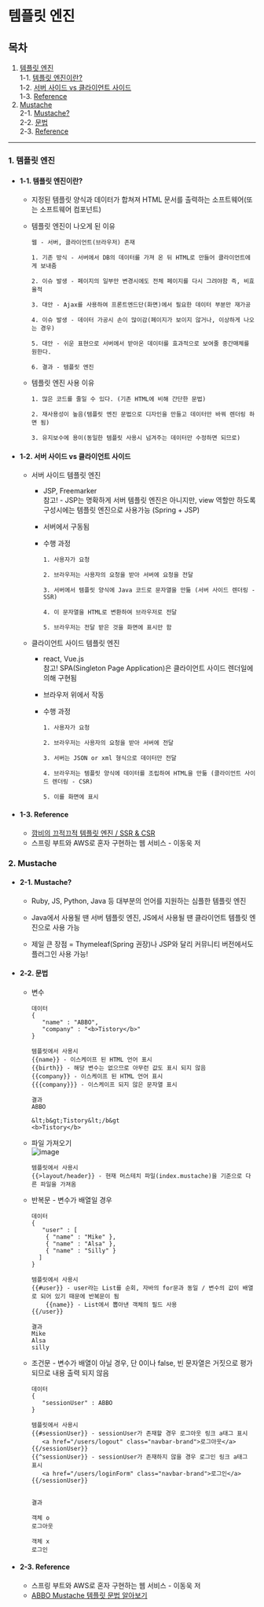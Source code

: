 # 템플릿 엔진

## 목차
1. [템플릿 엔진](#1-템플릿-엔진)       
1-1. [템플릿 엔진이란?](#1-1-템플릿-엔진이란)    
1-2. [서버 사이드 vs 클라이언트 사이드](#1-2-서버-사이드-vs-클라이언트-사이드)    
1-3. [Reference](#1-3-reference)  
2. [Mustache](#2-mustache)  
2-1. [Mustache?](#2-1-mustache)  
2-2. [문법](#2-2-문법)  
2-3. [Reference](#2-3-reference)  
***

### 1. 템플릿 엔진
  - #### 1-1. 템플릿 엔진이란?
    - 지정된 템플릿 양식과 데이터가 합쳐져 HTML 문서를 출력하는 소프트웨어(또는 소프트웨어 컴포넌트)

    - 템플릿 엔진이 나오게 된 이유
      ```
      웹 - 서버, 클라이언트(브라우저) 존재
      
      1. 기존 방식 - 서버에서 DB의 데이터를 가져 온 뒤 HTML로 만들어 클라이언트에게 보내줌
      
      2. 이슈 발생 - 페이지의 일부만 변경시에도 전체 페이지를 다시 그려야함 즉, 비효율적

      3. 대안 - Ajax를 사용하여 프론트엔드단(화면)에서 필요한 데이터 부분만 재가공
      
      4. 이슈 발생 - 데이터 가공시 손이 많이감(페이지가 보이지 않거나, 이상하게 나오는 경우)
      
      5. 대안 - 쉬운 표현으로 서버에서 받아온 데이터를 효과적으로 보여줄 중간매체를 원한다. 
      
      6. 결과 - 템플릿 엔진   
      ```
    
    - 템플릿 엔진 사용 이유
      ```
      1. 많은 코드를 줄일 수 있다. (기존 HTML에 비해 간단한 문법)
      
      2. 재사용성이 높음(템플릿 엔진 문법으로 디자인을 만들고 데이터만 바꿔 렌더링 하면 됨)
      
      3. 유지보수에 용이(동일한 템플릿 사용시 넘겨주는 데이터만 수정하면 되므로)
      ```
    
  - #### 1-2. 서버 사이드 vs 클라이언트 사이드
    - 서버 사이드 템플릿 엔진
      - JSP, Freemarker  
        참고! - JSP는 명확하게 서버 템플릿 엔진은 아니지만, view 역할만 하도록 구성시에는 템플릿 엔진으로 사용가능 (Spring + JSP)  
        
      - 서버에서 구동됨      
      
      - 수행 과정
        ```
        1. 사용자가 요청
        
        2. 브라우저는 사용자의 요청을 받아 서버에 요청을 전달
        
        3. 서버에서 템플릿 양식에 Java 코드로 문자열을 만듦 (서버 사이드 렌더링 - SSR)
        
        4. 이 문자열을 HTML로 변환하여 브라우저로 전달
        
        5. 브라우저는 전달 받은 것을 화면에 표시만 함
        ```
        
    - 클라이언트 사이드 템플릿 엔진
      - react, Vue.js  
        참고! SPA(Singleton Page Application)은 클라이언트 사이드 렌더일에 의해 구현됨  
      
      - 브라우저 위에서 작동

      - 수행 과정
        ```
        1. 사용자가 요청
        
        2. 브라우저는 사용자의 요청을 받아 서버에 전달
        
        3. 서버는 JSON or xml 형식으로 데이터만 전달

        4. 브라우저는 템플릿 양식에 데이터를 조립하여 HTML을 만듦 (클라이언트 사이드 렌더링 - CSR)
        
        5. 이를 화면에 표시
        ```
  - #### 1-3. Reference
    - [깜비의 끄적끄적 템플릿 엔진 / SSR & CSR](https://kkambi.tistory.com/40)  
    - 스프링 부트와 AWS로 혼자 구현하는 웹 서비스 - 이동욱 저  
  
### 2. Mustache
  - #### 2-1. Mustache?
    - Ruby, JS, Python, Java 등 대부분의 언어를 지원하는 심플한 템플릿 엔진

    - Java에서 사용될 땐 서버 템플릿 엔진, JS에서 사용될 땐 클라이언트 템플릿 엔진으로 사용 가능

    - 제일 큰 장점 =  Thymeleaf(Spring 권장)나 JSP와 달리 커뮤니티 버전에서도 플러그인 사용 가능!

  - #### 2-2. 문법
     - 변수
       ```
       데이터
       {
          "name" : "ABBO",
          "company" : "<b>Tistory</b>"
       }
       
       템플릿에서 사용시
       {{name}} - 이스케이프 된 HTML 언어 표시
       {{birth}} - 해당 변수는 없으므로 아무런 값도 표시 되지 않음
       {{company}} - 이스케이프 된 HTML 언어 표시
       {{{company}}} - 이스케이프 되지 않은 문자열 표시
       
       결과
       ABBO
       
       &lt;b&gt;Tistory&lt;/b&gt
       <b>Tistory</b>
       ```  
       
     - 파일 가져오기  
       ![image](https://user-images.githubusercontent.com/65080004/114388861-397d9880-9bcf-11eb-965b-708465d1ce51.png)  
       
       ```
       템플릿에서 사용시
       {{>layout/header}} - 현재 머스테치 파일(index.mustache)을 기준으로 다른 파일을 가져옴
       ```  
     
     - 반복문 - 변수가 배열일 경우 
       ```
       데이터 
       {
          "user" : [
           { "name" : "Mike" },
           { "name" : "Alsa" },
           { "name" : "Silly" }
         ]
       }
       
       템플릿에서 사용시
       {{#user}} - user라는 List를 순회, 자바의 for문과 동일 / 변수의 값이 배열로 되어 있기 때문에 반복문이 됨
           {{name}} - List에서 뽑아낸 객체의 필드 사용
       {{/user}}

       결과
       Mike
       Alsa
       silly
       ```
       
     - 조건문 - 변수가 배열이 아닐 경우, 단 0이나 false, 빈 문자열은 거짓으로 평가되므로 내용 출력 되지 않음
       ```
       데이터 
       {
          "sessionUser" : ABBO
       }
       
       템플릿에서 사용시
       {{#sessionUser}} - sessionUser가 존재할 경우 로그아웃 링크 a태그 표시
          <a href="/users/logout" class="navbar-brand">로그아웃</a>
       {{/sessionUser}}
       {{^sessionUser}} - sessionUser가 존재하지 않을 경우 로그인 링크 a태그 표시
          <a href="/users/loginForm" class="navbar-brand">로그인</a>
       {{/sessionUser}}
       

       결과
       
       객체 o
       로그아웃
       
       객체 x
       로그인
       ```
       
  - #### 2-3. Reference
    - 스프링 부트와 AWS로 혼자 구현하는 웹 서비스 - 이동욱 저  
    - [ABBO Mustache 템플릿 문법 알아보기](https://abbo.tistory.com/5)  
